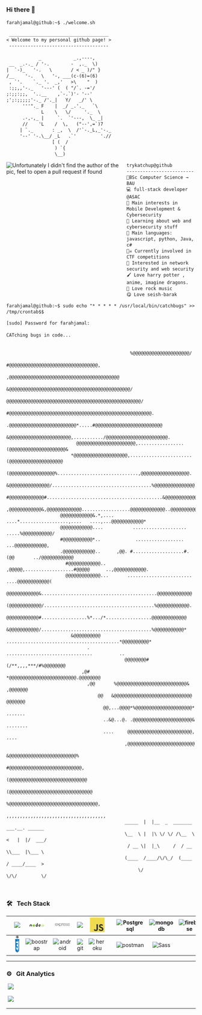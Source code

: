 ### Hi there 👋

<!--
**FarahJamal/FarahJamal** is a ✨ _special_ ✨ repository because its `README.md` (this file) appears on your GitHub profile.

Here are some ideas to get you started:

- 🔭 I’m currently working on ...
- 🌱 I’m currently learning ...
- 👯 I’m looking to collaborate on ...
- 🤔 I’m looking for help with ...
- 💬 Ask me about ...
- 📫 How to reach me: ...
- 😄 Pronouns: ...
- ⚡ Fun fact: ...
-->
```console
farahjamal@github:~$ ./welcome.sh
```

```
 _____________________________________
< Welcome to my personal github page! >
 ------------------------------------- 

            _            _.,----,
 __  _.-._ / '-.        -  ,._  \) 
|  `-)_   '-.   \       / < _ )/" }
/__    '-.   \   '-, ___(c-(6)=(6)
 , `'.    `._ '.  _,'   >\    "  )
 :;;,,'-._   '---' (  ( "/`. -='/
;:;;:;;,  '..__    ,`-.`)'- '--'
;';:;;;;;'-._ /'._|   Y/   _/' \
      '''"._ F    |  _/ _.'._   `\
             L    \   \/     '._  \
      .-,-,_ |     `.  `'---,  \_ _|
      //    'L    /  \,   ("--',=`)7
     | `._       : _,  \  /'`-._L,_'-._
     '--' '-.\__/ _L   .`'         './/
                 [ (  /
                  ) `{
                  \__)
```

<img align="left" src="https://i.ibb.co/1Zbmhtc/dragons.png" alt="Unfortunately I didn't find the author of the pic, feel to open a pull request if found" width="320" height="240" /> 

```
trykatchup@github
-------------------------
🏫BSc Computer Science → BAU
💻 full-stack developer @ASAC
🔎 Main interests in Mobile Development & Cybersecurity
🌱 Learning about web and cybersecurity stuff
🌟 Main languages: javascript, python, Java, c# 
🏴‍☠️ Currently involved in CTF competitions
🚩 Interested in network security and web security
🖌️ Love harry potter , anime, imagine dragons.
🎵 Love rock music
😋 Love seish-barak
```

```console
farahjamal@github:~$ sudo echo "* * * * * /usr/local/bin/catchbugs" >> /tmp/crontab$$
```

```
[sudo] Password for farahjamal:

CATching bugs in code...


                                              %@@@@@@@@@@@@@@@@@@@@@/                            
                                        #@@@@@@@@@@@@@@@@@@@@@@@@@@@@@@@@@,                      
                                    ,@@@@@@@@@@@@@@@@@@@@@@@@@@@@@@@@@@@@@@@@@                   
                                  &@@@@@@@@@@@@@@@@@@@@@@@@@@@@@@@@@@@@@@@@@@@@@/                
                                @@@@@@@@@@@@@@@@@@@@@@@@@@@@@@@@@@@@@@@@@@@@@@@@@@/              
                              #@@@@@@@@@@@@@@@@@@@@@@@@@@@@@@@@@@@@@@@@@@@@@@@@@@@@@.            
                            .@@@@@@@@@@@@@@@@@@@@@@@@@*.....#@@@@@@@@@@@@@@@@@@@@@@@@@           
                            &@@@@@@@@@@@@@@@@@@@@@@@,.........../@@@@@@@@@@@@@@@@@@@@@@@.         
                          @@@@@@@@@@@@@@@@@@@@@@,.................(@@@@@@@@@@@@@@@@@@@@@&        
                        *@@@@@@@@@@@@@@@@@@@@,.......................(@@@@@@@@@@@@@@@@@@@@       
                        (@@@@@@@@@@@@@@@@@%..............................,@@@@@@@@@@@@@@@@@@.     
                      &@@@@@@@@@@@@@@@/.....................................%@@@@@@@@@@@@@@@.    
                      #@@@@@@@@@@@@@#...........................................&@@@@@@@@@@@@@.   
                    ,@@@@@@@@@@@@&,@@@@@@@@@@@@@..................@@@@@@@@@@@@@..@@@@@@@@@@@@@   
                    @@@@@@@@@@@@&.*,....   ....*..................,....   ....,...@@@@@@@@@@@@*  
                    @@@@@@@@@@@@....           ....................          .....%@@@@@@@@@@@/  
                    #@@@@@@@@@@@*..             ..................             ...@@@@@@@@@@@@,  
                    .@@@@@@@@@@@@..      ,@@. #...................#. (@@       ../@@@@@@@@@@@@   
                      #@@@@@@@@@@@@..     ,@@@@@,..................#@@@@@      ..,@@@@@@@@@@@@.   
                      @@@@@@@@@@@@@...       ........................       ....@@@@@@@@@@@@(    
                        @@@@@@@@@@@@&...........................................@@@@@@@@@@@@@     
                        (@@@@@@@@@@@@/.........................................%@@@@@@@@@@@@.     
                        @@@@@@@@@@@@#.................%*.../*.................@@@@@@@@@@@@@      
                        &@@@@@@@@@@@/.........................................%@@@@@@@@@@@*      
                        &@@@@@@@@@@  ..........................................*@@@@@@@@@@*      
                              .            ................................          ..           
                                            @@@@@@@@#(/**,,,,***/#%@@@@@@@@                       
                            ,@#          *@@@@@@@@@@@@@@@@@@@@@@@@@.@@@@@@@@                     
                              ,@@       %@@@@@@@@@@@@@@@@@@@@@@@@@@& ,@@@@@@@                    
                                  @@   &@@@@@@@@@@@@@@@@@@@@@@@@@@@@@   @@@@@@@                   
                                    @@,...@@@@*%@@@@@@@@@@@@@@@@@@@@@*   .......                  
                                    ..&@...@. .@@@@@@@@@@@@@@@@@@@@@@&  ........                  
                                    ....     @@@@@@@@@@@@@@@@@@@@@@@@,    ....                   
                                            ,@@@@@@@@@@@@@@@@@@@@@@@@@                           
                                            &@@@@@@@@@@@@@@@@@@@@@@@@@%                          
                                            #@@@@@@@@@@@@@@@@@@@@@@@@@@@,                         
                                          (@@@@@@@@@@@@@@@@@@@@@@@@@@@@@                         
                                          (@@@@@@@@@@@@@@@@@@@@@@@@@@@@@@@                        
                                        %@@@@@@@@@@@@@@@@@@@@@@@@@@@@@@@@@,                      
                                        ,,,,,,,,,,,,,,,,,,,,,,,,,,,,,,,,,,,,,                                
                                            _____  |  |__  _  _______  ___.__. ______
                                            \__  \ |  |\ \/ \/ /\__  \<   |  |/  ___/
                                             / __ \|  |_\     /  / __ \\___  |\___ \ 
                                            (____  /____/\/\_/  (____  / ____/____  >
                                                 \/                  \/\/         \/ 

                     
```

### 🛠 &nbsp; Tech Stack

|        <img src="https://raw.githubusercontent.com/devicons/devicon/master/icons/react/react-original-wordmark.svg" width=40>        |                               <img src="https://www.vectorlogo.zone/logos/springio/springio-icon.svg" width=40>                                | <img src="https://raw.githubusercontent.com/devicons/devicon/master/icons/nodejs/nodejs-original-wordmark.svg" width="40"> | <img src="https://raw.githubusercontent.com/devicons/devicon/master/icons/express/express-original-wordmark.svg" width="40"> |       <img src="https://www.vectorlogo.zone/logos/java/java-vertical.svg" width="40">       | <img src="https://raw.githubusercontent.com/devicons/devicon/master/icons/javascript/javascript-original.svg" width="40"> | <img src="https://raw.githubusercontent.com/devicons/devicon/master/icons/python/python-original.svg" alt="python" width="40"> | <img src="https://upload.wikimedia.org/wikipedia/commons/2/29/Postgresql_elephant.svg" alt="Postgresql" width="40"> |      <img src="https://www.vectorlogo.zone/logos/mongodb/mongodb-icon.svg" alt="mongodb" width="40">      | <img src="https://www.vectorlogo.zone/logos/firebase/firebase-icon.svg" alt="firebase" width="40"> |
| :----------------------------------------------------------------------------------------------------------------------------------: | :--------------------------------------------------------------------------------------------------------------------------------------------: | :------------------------------------------------------------------------------------------------------------------------: | :--------------------------------------------------------------------------------------------------------------------------: | :-----------------------------------------------------------------------------------------: | :-----------------------------------------------------------------------------------------------------------------------: | :----------------------------------------------------------------------------------------------------------------------------: | :-----------------------------------------------------------------------------------------------------------------: | :-------------------------------------------------------------------------------------------------------: | :------------------------------------------------------------------------------------------------: |
| <img src="https://raw.githubusercontent.com/devicons/devicon/master/icons/html5/html5-original-wordmark.svg" alt="html5" width="40"> | <img src="https://raw.githubusercontent.com/devicons/devicon/master/icons/css3/css3-original-wordmark.svg" alt="css3" width="45" height="45"/> |         <img src="https://www.vectorlogo.zone/logos/getbootstrap/getbootstrap-icon.svg" alt="boostrap" width="40">         |               <img src="https://www.vectorlogo.zone/logos/android/android-icon.svg" alt="android" width="40">                | <img src="https://www.vectorlogo.zone/logos/git-scm/git-scm-icon.svg" alt="git" width="40"> |               <img src="https://www.vectorlogo.zone/logos/heroku/heroku-icon.svg" alt="heroku" width="40">                |  <img src="https://raw.githubusercontent.com/devicons/devicon/master/icons/linux/linux-original.svg" alt="linux" width="40">   | <img src="https://www.vectorlogo.zone/logos/visualstudio_code/visualstudio_code-icon.svg" alt="postman" width="40"> | <img src="https://upload.wikimedia.org/wikipedia/commons/9/96/Sass_Logo_Color.svg" alt="Sass" width="40"> |

---

### ⚙️ &nbsp; Git Analytics

<p>&nbsp;<img  src="https://github-readme-stats.vercel.app/api?username=FarahJamal&theme=dark&show_icons=true" width="60%"/></p>
<p>&nbsp;<img src="https://github-readme-stats.vercel.app/api/top-langs/?username=FarahJamal&theme=dark&layout=compact" width="60%"/></p>

---


